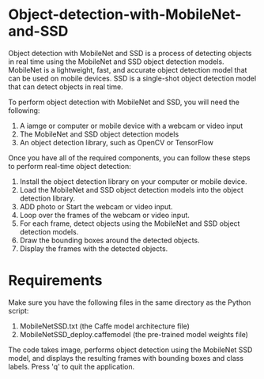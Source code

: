 # Object-detection-with-MobileNet-and-SSD
Object detection with MobileNet and SSD is a process of detecting objects in real time using the MobileNet and SSD object detection models. MobileNet is a lightweight, fast, and accurate object detection model that can be used on mobile devices. SSD is a single-shot object detection model that can detect objects in real time.

To perform object detection with MobileNet and SSD, you will need the following:

1. A iamge or computer or mobile device with a webcam or video input
2. The MobileNet and SSD object detection models
3. An object detection library, such as OpenCV or TensorFlow

Once you have all of the required components, you can follow these steps to perform real-time object detection:

1. Install the object detection library on your computer or mobile device.
2. Load the MobileNet and SSD object detection models into the object detection library.
3. ADD photo or Start the webcam or video input.
4. Loop over the frames of the webcam or video input.
5. For each frame, detect objects using the MobileNet and SSD object detection models.
6. Draw the bounding boxes around the detected objects.
7. Display the frames with the detected objects.

# Requirements
Make sure you have the following files in the same directory as the Python script:

1. MobileNetSSD.txt (the Caffe model architecture file)
2. MobileNetSSD_deploy.caffemodel (the pre-trained model weights file)

The code takes image, performs object detection using the MobileNet SSD model, and displays the resulting frames with bounding boxes and class labels. Press 'q' to quit the application.
